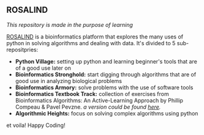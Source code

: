 ## ROSALIND

*This repository is made in the purpose of learning*

[ROSALIND](https://rosalind.info/about/) is a bioinformatics platform that explores the many uses of python in solving algorithms and dealing with data.
It's divided to 5 sub-repositpries:
- **Python Village:** setting up python and learning beginner's tools that are of a good use later on
- **Bioinformatics Stronghold:** start digging through algorithms that are of good use in analyzing biological problems
- **Bioinformatics Armory:** solve problems with the use of software tools
- **Bioinformatics Textbook Track:** collection of exercises from Bioinformatics Algorithms: An Active-Learning Approach by Phillip Compeau & Pavel Pevzne.
*a version could be found [here](https://stepic.org).*
- **Algorithmic Heights:** focus on solving complex algorithms using python

et voila! Happy Coding!
